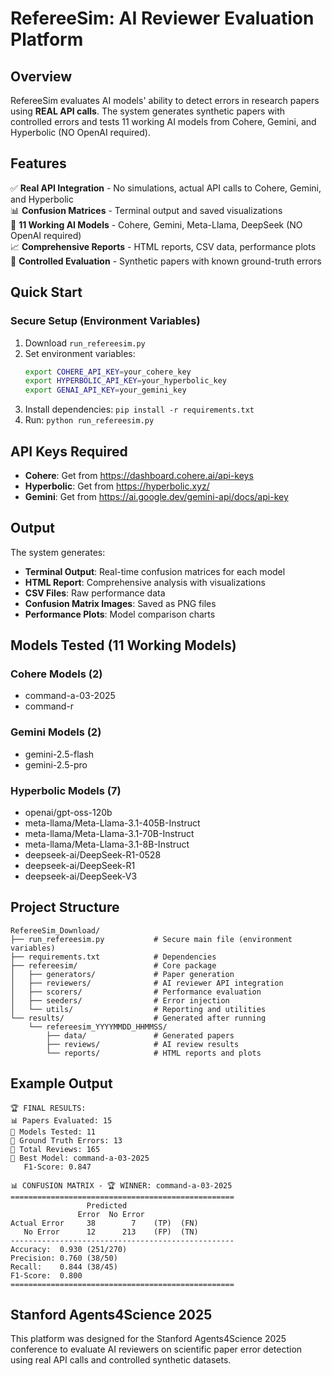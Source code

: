 # RefereeSim: AI Reviewer Evaluation Platform

## Overview

RefereeSim evaluates AI models' ability to detect errors in research papers using **REAL API calls**. The system generates synthetic papers with controlled errors and tests 11 working AI models from Cohere, Gemini, and Hyperbolic (NO OpenAI required).

## Features

✅ **Real API Integration** - No simulations, actual API calls to Cohere, Gemini, and Hyperbolic  
📊 **Confusion Matrices** - Terminal output and saved visualizations  
🤖 **11 Working AI Models** - Cohere, Gemini, Meta-Llama, DeepSeek (NO OpenAI required)  
📈 **Comprehensive Reports** - HTML reports, CSV data, performance plots  
🎯 **Controlled Evaluation** - Synthetic papers with known ground-truth errors  

## Quick Start

### Secure Setup (Environment Variables)
1. Download `run_refereesim.py`
2. Set environment variables:
   ```bash
   export COHERE_API_KEY=your_cohere_key
   export HYPERBOLIC_API_KEY=your_hyperbolic_key  
   export GENAI_API_KEY=your_gemini_key
   ```
3. Install dependencies: `pip install -r requirements.txt`
4. Run: `python run_refereesim.py`

## API Keys Required

- **Cohere**: Get from https://dashboard.cohere.ai/api-keys
- **Hyperbolic**: Get from https://hyperbolic.xyz/
- **Gemini**: Get from https://ai.google.dev/gemini-api/docs/api-key

## Output

The system generates:
- **Terminal Output**: Real-time confusion matrices for each model
- **HTML Report**: Comprehensive analysis with visualizations
- **CSV Files**: Raw performance data
- **Confusion Matrix Images**: Saved as PNG files
- **Performance Plots**: Model comparison charts

## Models Tested (11 Working Models)

### Cohere Models (2)
- command-a-03-2025
- command-r

### Gemini Models (2)  
- gemini-2.5-flash
- gemini-2.5-pro

### Hyperbolic Models (7)
- openai/gpt-oss-120b
- meta-llama/Meta-Llama-3.1-405B-Instruct
- meta-llama/Meta-Llama-3.1-70B-Instruct
- meta-llama/Meta-Llama-3.1-8B-Instruct
- deepseek-ai/DeepSeek-R1-0528
- deepseek-ai/DeepSeek-R1
- deepseek-ai/DeepSeek-V3

## Project Structure

```
RefereeSim_Download/
├── run_refereesim.py           # Secure main file (environment variables)
├── requirements.txt            # Dependencies
├── refereesim/                 # Core package
│   ├── generators/             # Paper generation
│   ├── reviewers/              # AI reviewer API integration
│   ├── scorers/                # Performance evaluation
│   ├── seeders/                # Error injection
│   └── utils/                  # Reporting and utilities
└── results/                    # Generated after running
    └── refereesim_YYYYMMDD_HHMMSS/
        ├── data/               # Generated papers
        ├── reviews/            # AI review results
        └── reports/            # HTML reports and plots
```

## Example Output

```
🏆 FINAL RESULTS:
📊 Papers Evaluated: 15
🤖 Models Tested: 11
🎯 Ground Truth Errors: 13
📝 Total Reviews: 165
🥇 Best Model: command-a-03-2025
   F1-Score: 0.847

📊 CONFUSION MATRIX - 🏆 WINNER: command-a-03-2025
==================================================
                 Predicted
               Error  No Error
Actual Error     38        7    (TP)  (FN)
   No Error      12      213    (FP)  (TN)
--------------------------------------------------
Accuracy:  0.930 (251/270)
Precision: 0.760 (38/50)
Recall:    0.844 (38/45)
F1-Score:  0.800
==================================================
```

## Stanford Agents4Science 2025

This platform was designed for the Stanford Agents4Science 2025 conference to evaluate AI reviewers on scientific paper error detection using real API calls and controlled synthetic datasets.